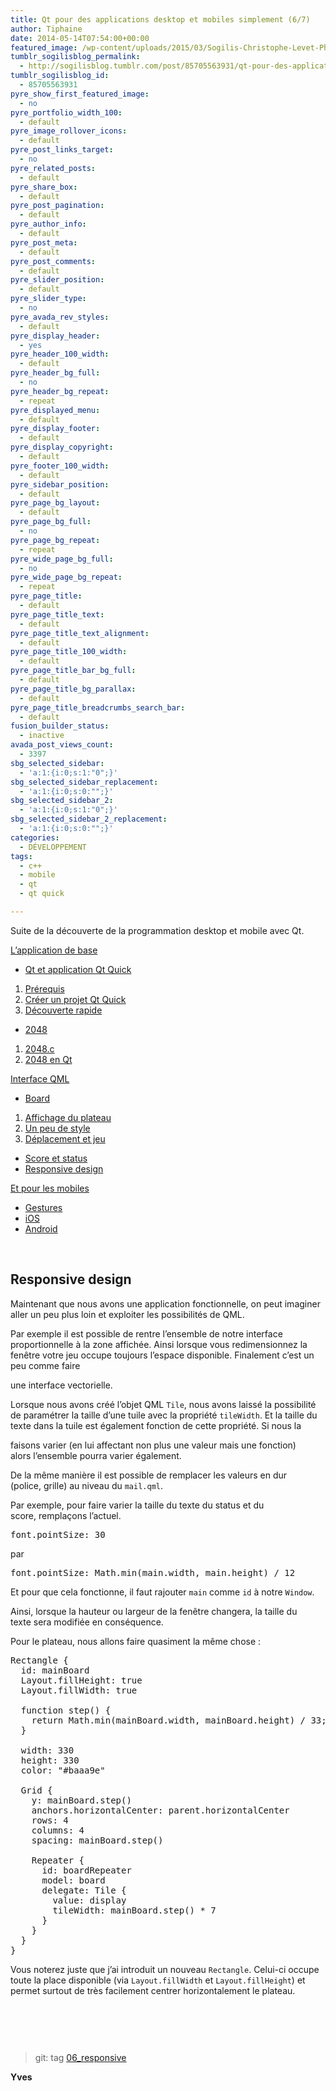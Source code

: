 ```yaml
---
title: Qt pour des applications desktop et mobiles simplement (6/7)
author: Tiphaine
date: 2014-05-14T07:54:00+00:00
featured_image: /wp-content/uploads/2015/03/Sogilis-Christophe-Levet-Photographe-7461.jpg
tumblr_sogilisblog_permalink:
  - http://sogilisblog.tumblr.com/post/85705563931/qt-pour-des-applications-desktop-et-mobiles-partie-6
tumblr_sogilisblog_id:
  - 85705563931
pyre_show_first_featured_image:
  - no
pyre_portfolio_width_100:
  - default
pyre_image_rollover_icons:
  - default
pyre_post_links_target:
  - no
pyre_related_posts:
  - default
pyre_share_box:
  - default
pyre_post_pagination:
  - default
pyre_author_info:
  - default
pyre_post_meta:
  - default
pyre_post_comments:
  - default
pyre_slider_position:
  - default
pyre_slider_type:
  - no
pyre_avada_rev_styles:
  - default
pyre_display_header:
  - yes
pyre_header_100_width:
  - default
pyre_header_bg_full:
  - no
pyre_header_bg_repeat:
  - repeat
pyre_displayed_menu:
  - default
pyre_display_footer:
  - default
pyre_display_copyright:
  - default
pyre_footer_100_width:
  - default
pyre_sidebar_position:
  - default
pyre_page_bg_layout:
  - default
pyre_page_bg_full:
  - no
pyre_page_bg_repeat:
  - repeat
pyre_wide_page_bg_full:
  - no
pyre_wide_page_bg_repeat:
  - repeat
pyre_page_title:
  - default
pyre_page_title_text:
  - default
pyre_page_title_text_alignment:
  - default
pyre_page_title_100_width:
  - default
pyre_page_title_bar_bg_full:
  - default
pyre_page_title_bg_parallax:
  - default
pyre_page_title_breadcrumbs_search_bar:
  - default
fusion_builder_status:
  - inactive
avada_post_views_count:
  - 3397
sbg_selected_sidebar:
  - 'a:1:{i:0;s:1:"0";}'
sbg_selected_sidebar_replacement:
  - 'a:1:{i:0;s:0:"";}'
sbg_selected_sidebar_2:
  - 'a:1:{i:0;s:1:"0";}'
sbg_selected_sidebar_2_replacement:
  - 'a:1:{i:0;s:0:"";}'
categories:
  - DÉVELOPPEMENT
tags:
  - c++
  - mobile
  - qt
  - qt quick

---
```

Suite de la découverte de la programmation desktop et mobile avec Qt.

<a href="#base_app" target="_blank">L&rsquo;application de base</a>

  * <a href="#qt" target="_blank">Qt et application Qt Quick</a>

  1. <a href="#req" target="_blank">Prérequis</a>
  2. <a href="#quick" target="_blank">Créer un projet Qt Quick</a>
  3. <a href="#discover" target="_blank">Découverte rapide</a>

  * <a href="http://blog.sogilis.com/post/84307433806/qt-pour-des-applications-desktop-et-mobiles-simplement#a2048" target="_blank">2048</a>

  1. <a href="http://sogilis.com/blog/qt-applications-desktop-mobiles-1/" target="_blank">2048.c</a>
  2. <a href="http://sogilis.com/blog/qt-applications-desktop-mobiles-1/" target="_blank">2048 en Qt<br /> </a>

<a href="http://sogilis.com/blog/qt-applications-desktop-mobiles-1/" target="_blank">Interface QML</a>

  * <a href="http://sogilis.com/blog/qt-applications-desktop-mobiles-1/" target="_blank">Board</a>

  1. <a href="http://blog.sogilis.com/post/84907918476/qt-pour-des-applications-desktop-et-mobiles-simplement-p#display" target="_blank">Affichage du plateau</a>
  2. <a href="http://sogilis.com/blog/qt-applications-desktop-mobiles-1/" target="_blank">Un peu de style</a>
  3. <a href="http://sogilis.com/blog/qt-applications-desktop-mobiles-4/" target="_blank">Déplacement et jeu</a>

  * <a href="http://sogilis.com/blog/qt-applications-desktop-mobiles-5/" target="_blank">Score et status</a>
  * <a href="http://sogilis.com/blog/qt-applications-desktop-mobiles-6/" target="_blank">Responsive design</a>

<a href="http://sogilis.com/blog/qt-applications-desktop-mobiles-7/" target="_blank">Et pour les mobiles</a>

  * <a href="http://sogilis.com/blog/qt-applications-desktop-mobiles-7/" target="_blank">Gestures</a>
  * <a href="http://sogilis.com/blog/qt-applications-desktop-mobiles-7/" target="_blank">iOS</a>
  * <a href="http://sogilis.com/blog/qt-applications-desktop-mobiles-7/" target="_blank">Android</a>

&nbsp;

## **Responsive design**

<!-- more -->

Maintenant que nous avons une application fonctionnelle, on peut imaginer aller un peu plus loin et exploiter les possibilités de QML.

Par exemple il est possible de rentre l&rsquo;ensemble de notre interface proportionnelle à la zone affichée. Ainsi lorsque vous redimensionnez la fenêtre votre jeu occupe toujours l&rsquo;espace disponible. Finalement c&rsquo;est un peu comme faire
  
une interface vectorielle.

Lorsque nous avons créé l&rsquo;objet QML `Tile`, nous avons laissé la possibilité de paramétrer la taille d&rsquo;une tuile avec la propriété `tileWidth`. Et la taille du texte dans la tuile est également fonction de cette propriété. Si nous la
  
faisons varier (en lui affectant non plus une valeur mais une fonction) alors l&rsquo;ensemble pourra varier également.

De la même manière il est possible de remplacer les valeurs en dur (police, grille) au niveau du `mail.qml`.

Par exemple, pour faire varier la taille du texte du status et du score, remplaçons l&rsquo;actuel.

<pre class="wp-code-highlight prettyprint">font.pointSize: 30
</pre>

par

<pre class="wp-code-highlight prettyprint">font.pointSize: Math.min(main.width, main.height) / 12
</pre>

Et pour que cela fonctionne, il faut rajouter `main` comme `id` à notre `Window`.

Ainsi, lorsque la hauteur ou largeur de la fenêtre changera, la taille du texte sera modifiée en conséquence.

Pour le plateau, nous allons faire quasiment la même chose :

<pre class="wp-code-highlight prettyprint">Rectangle {
  id: mainBoard
  Layout.fillHeight: true
  Layout.fillWidth: true

  function step() {
    return Math.min(mainBoard.width, mainBoard.height) / 33;
  }

  width: 330
  height: 330
  color: "#baaa9e"

  Grid {
    y: mainBoard.step()
    anchors.horizontalCenter: parent.horizontalCenter
    rows: 4
    columns: 4
    spacing: mainBoard.step()

    Repeater {
      id: boardRepeater
      model: board
      delegate: Tile {
        value: display
        tileWidth: mainBoard.step() * 7
      }
    }
  }
}
</pre>

Vous noterez juste que j&rsquo;ai introduit un nouveau `Rectangle`. Celui-ci occupe toute la place disponible (via `Layout.fillWidth` et `Layout.fillHeight`) et permet surtout de très facilement centrer horizontalement le plateau.

&nbsp;

<img class="aligncenter" src="http://67.media.tumblr.com/01d874e3cd633f2f0c03f7795f339449/tumblr_inline_n48gcutXVJ1sv6muh.png" alt="" />

&nbsp;

> git: tag <span style="text-decoration: underline;"><a href="https://github.com/sogilis/qt2048/tree/06_responsive" target="_blank">06_responsive</a></span>

**Yves**